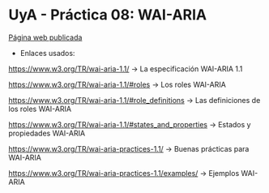 # UyA - Práctica 08: WAI-ARIA  
[Página web publicada](https://amps1819.github.io/UyA-Practica08/index.html)

+ Enlaces usados:

https://www.w3.org/TR/wai-aria-1.1/ -> La especificación WAI-ARIA 1.1

https://www.w3.org/TR/wai-aria-1.1/#roles -> Los roles WAI-ARIA

https://www.w3.org/TR/wai-aria-1.1/#role_definitions -> Las definiciones de los roles WAI-ARIA

https://www.w3.org/TR/wai-aria-1.1/#states_and_properties -> Estados y propiedades WAI-ARIA

https://www.w3.org/TR/wai-aria-practices-1.1/ -> Buenas prácticas para WAI-ARIA

https://www.w3.org/TR/wai-aria-practices-1.1/examples/ -> Ejemplos WAI-ARIA
